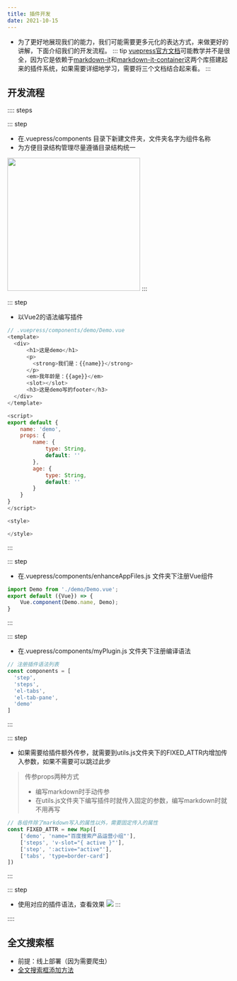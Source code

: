 ```yaml
---
title: 插件开发
date: 2021-10-15
---
```

* 为了更好地展现我们的能力，我们可能需要更多元化的表达方式，来做更好的讲解，下面介绍我们的开发流程。
::: tip
[vuepress官方文档](https://vuepress.vuejs.org/)可能教学并不是很全，因为它是依赖于[markdown-it](https://markdown-it.docschina.org/)和[markdown-it-container](https://www.npmjs.com/package/markdown-it-container)这两个库搭建起来的插件系统，如果需要详细地学习，需要将三个文档结合起来看。
:::
## 开发流程

:::: steps

::: step
* 在.vuepress/components 目录下新建文件夹，文件夹名字为组件名称
* 为方便目录结构管理尽量遵循目录结构统一

<img src="./assets/abc493bf1d893f1bcfe4daf155958b0c.png" style="height: 300px;"/>
:::

::: step
* 以Vue2的语法编写插件
```js
// .vuepress/components/demo/Demo.vue
<template>
  <div>
      <h1>这是demo</h1>
      <p>
        <strong>我们是：{{name}}</strong>
      </p>
      <em>我年龄是：{{age}}</em>
      <slot></slot>
      <h3>这是demo写的footer</h3>
  </div>
</template>

<script>
export default {
    name: 'demo',
    props: {
        name: {
            type: String,
            default: ''
        },
        age: {
            type: String,
            default: ''
        }
    }
}
</script>

<style>

</style>
```
:::

::: step
* 在.vuepress/components/enhanceAppFiles.js 文件夹下注册Vue组件
```js {3}
import Demo from './demo/Demo.vue';
export default ({Vue}) => {
    Vue.component(Demo.name, Demo);
}
```
:::

::: step
* 在.vuepress/components/myPlugin.js 文件夹下注册编译语法
```js {7}
// 注册插件语法列表
const components = [
  'step',
  'steps',
  'el-tabs',
  'el-tab-pane',
  'demo'
]
```
:::

::: step
* 如果需要给插件额外传参，就需要到utils.js文件夹下的FIXED_ATTR内增加传入参数，如果不需要可以跳过此步
> 传参props两种方式
> * 编写markdown时手动传参  
> * 在utils.js文件夹下编写插件时就传入固定的参数，编写markdown时就不用再写
```js {3}
// 各组件除了markdown写入的属性以外，需要固定传入的属性
const FIXED_ATTR = new Map([
    ['demo', 'name="百度搜索产品运营小组"'],
    ['steps', 'v-slot="{ active }"'],
    ['step', ':active="active"'],
    ['tabs', 'type=border-card']
])
```
:::

::: step
* 使用对应的插件语法，查看效果
![](./assets/01c3c9f2fae74cfd2589356ad50b016e.png)
:::

::::
## 全文搜索框
* 前提：线上部署（因为需要爬虫）
* [全文搜索框添加方法](https://github.com/mqyqingfeng/Blog/issues/267)